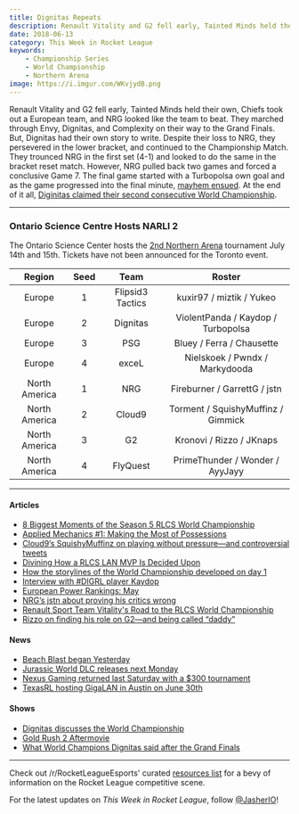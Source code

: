 ```yaml
---
title: Dignitas Repeats
description: Renault Vitality and G2 fell early, Tainted Minds held their own, Chiefs took out a European team, and NRG looked like the team to beat. They marched through Envy, Dignitas, and Complexity on their way to the Grand Finals. But, Dignitas had their own story to write.
date: 2018-06-13
category: This Week in Rocket League
keywords:
    - Championship Series
    - World Championship
    - Northern Arena
image: https://i.imgur.com/WKvjydB.png
---
```


Renault Vitality and G2 fell early, Tainted Minds held their own, Chiefs took out a European team, and NRG looked like the team to beat. They marched through Envy, Dignitas, and Complexity on their way to the Grand Finals. But, Dignitas had their own story to write. Despite their loss to NRG, they persevered in the lower bracket, and continued to the Championship Match. They trounced NRG in the first set (4-1) and looked to do the same in the bracket reset match. However, NRG pulled back two games and forced a conclusive Game 7. The final game started with a Turbopolsa own goal and as the game progressed into the final minute, [mayhem ensued](https://twitter.com/TeamDignitas/status/1005920458200383489). At the end of it all, [Diginitas claimed their second consecutive World Championship](http://rocketeers.gg/rlcs-season-5-world-champions/).

---

### Ontario Science Centre Hosts NARLI 2

The Ontario Science Center hosts the [2nd Northern Arena](https://twitter.com/NorthernArena/status/1006206410286194688) tournament July 14th and 15th. Tickets have not been announced for the Toronto event.

|    Region     | Seed |       Team       |               Roster               |
| :-----------: | :--: | :--------------: | :--------------------------------: |
|    Europe     |  1   | Flipsid3 Tactics |      kuxir97 / miztik / Yukeo      |
|    Europe     |  2   |     Dignitas     | ViolentPanda / Kaydop / Turbopolsa |
|    Europe     |  3   |       PSG        |     Bluey / Ferra / Chausette      |
|    Europe     |  4   |      exceL       |   Nielskoek / Pwndx / Markydooda   |
| North America |  1   |       NRG        |    Fireburner / GarrettG / jstn    |
| North America |  2   |      Cloud9      | Torment / SquishyMuffinz / Gimmick |
| North America |  3   |        G2        |      Kronovi / Rizzo / JKnaps      |
| North America |  4   |     FlyQuest     |  PrimeThunder / Wonder / AyyJayy   |

---

#### Articles

-   [8 Biggest Moments of the Season 5 RLCS World Championship](https://www.redbull.com/us-en/rlcs-world-championship-s5-biggest-moments)
-   [Applied Mechanics #1: Making the Most of Possessions](http://team-dignitas.net/articles/blogs/rocket-league/12561/rocket-league-applied-mechanics-1-making-the-most-of-possessions)
-   [Cloud9’s SquishyMuffinz on playing without pressure—and controversial tweets](http://rocketeers.gg/cloud9-squishymuffinz-rlcs-world-championship-interview/)
-   [Divining How a RLCS LAN MVP Is Decided Upon](https://www.reddit.com/r/RocketLeagueEsports/comments/8qg85d/too_much_time_on_my_hands_divining_how_a_rlcs_lan/)
-   [How the storylines of the World Championship developed on day 1](http://rocketeers.gg/rlcs-world-championship-day-1-dignitas-chiefs-g2-evil-geniuses/)
-   [Interview with #DIGRL player Kaydop](http://team-dignitas.net/articles/news/rocket-league/12579/interview-with-digrl-player-kaydop)
-   [European Power Rankings: May](https://www.reddit.com/r/RocketLeagueEsports/comments/8pchaf/eu_power_rankings_weeks_of_0430_0603/)
-   [NRG’s jstn about proving his critics wrong](http://rocketeers.gg/interview-nrg-jstn-rlcs-world-championship/)
-   [Renault Sport Team Vitality's Road to the RLCS World Championship](https://www.redbull.com/us-en/renault-sport-team-vitality-rocket-league-interview)
-   [Rizzo on finding his role on G2—and being called “daddy”](http://rocketeers.gg/g2-rizzo-rlcs-world-championship-interview/)

#### News

-   [Beach Blast began Yesterday](https://twitter.com/RocketLeague/status/1006220662359318528)
-   [Jurassic World DLC releases next Monday](https://www.rocketleague.com/news/jurassic-world-car-pack-dlc/)
-   [Nexus Gaming returned last Saturday with a \$300 tournament](https://twitter.com/NexusGamingRL/status/1004493141594996736)
-   [TexasRL hosting GigaLAN in Austin on June 30th](https://twitter.com/TexasRL/status/1006612235253362688)

#### Shows

-   [Dignitas discusses the World Championship](https://www.youtube.com/watch?v=4y4TDFAMh1Q)
-   [Gold Rush 2 Aftermovie](https://www.youtube.com/watch?v=B41lcVkWCVo)
-   [What World Champions Dignitas said after the Grand Finals](http://rocketeers.gg/team-dignitas-rlcs-season-5-world-championship-press-conference/)

---

Check out /r/RocketLeagueEsports' curated [resources list](https://www.reddit.com/r/RocketLeagueEsports/wiki/links) for a bevy of information on the Rocket League competitive scene.

For the latest updates on _This Week in Rocket League_, follow [@JasherIO](https://twitter.com/JasherIO)!
